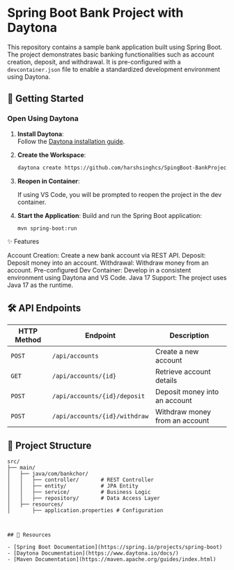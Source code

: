 # Spring Boot Bank Project with Daytona

This repository contains a sample bank application built using Spring Boot. The project demonstrates basic banking functionalities such as account creation, deposit, and withdrawal. It is pre-configured with a `devcontainer.json` file to enable a standardized development environment using Daytona.

## 🚀 Getting Started  

### Open Using Daytona  

1. **Install Daytona**:  
   Follow the [Daytona installation guide](https://www.daytona.io/docs/installation/installation/).  

2. **Create the Workspace**:  
   ```bash  
   daytona create https://github.com/harshsinghcs/SpingBoot-BankProject-withDaytona.git

3. **Reopen in Container**:

   If using VS Code, you will be prompted to reopen the project in the dev container.

4. **Start the Application**:
   Build and run the Spring Boot application:
   ```bash
   mvn spring-boot:run
   
✨ Features

Account Creation: Create a new bank account via REST API.
Deposit: Deposit money into an account.
Withdrawal: Withdraw money from an account.
Pre-configured Dev Container: Develop in a consistent environment using Daytona and VS Code.
Java 17 Support: The project uses Java 17 as the runtime.


## 🛠️ API Endpoints  

| HTTP Method | Endpoint                     | Description                   |
|-------------|------------------------------|-------------------------------|
| `POST`      | `/api/accounts`              | Create a new account          |
| `GET`       | `/api/accounts/{id}`         | Retrieve account details      |
| `POST`      | `/api/accounts/{id}/deposit` | Deposit money into an account |
| `POST`      | `/api/accounts/{id}/withdraw`| Withdraw money from an account|


## 📂 Project Structure  

```plaintext
src/
├── main/
│   ├── java/com/bankchor/
│   │   ├── controller/       # REST Controller
│   │   ├── entity/           # JPA Entity
│   │   ├── service/          # Business Logic
│   │   ├── repository/       # Data Access Layer
│   ├── resources/
│       ├── application.properties # Configuration



## 🔗 Resources  

- [Spring Boot Documentation](https://spring.io/projects/spring-boot)  
- [Daytona Documentation](https://www.daytona.io/docs/)  
- [Maven Documentation](https://maven.apache.org/guides/index.html)  
